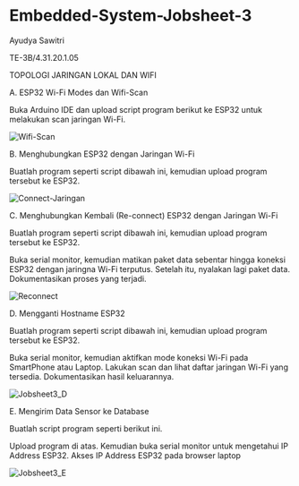 # Embedded-System-Jobsheet-3
Ayudya Sawitri

TE-3B/4.31.20.1.05

TOPOLOGI JARINGAN LOKAL DAN WIFI

A. ESP32 Wi-Fi Modes dan Wifi-Scan

Buka Arduino IDE dan upload script program berikut ke ESP32 untuk melakukan scan jaringan Wi-Fi.


![Wifi-Scan](https://user-images.githubusercontent.com/121160856/209059784-bfe87c81-7f38-4f7d-a82f-18241a62f1e3.png)


B. Menghubungkan ESP32 dengan Jaringan Wi-Fi

Buatlah program seperti script dibawah ini, kemudian upload program tersebut ke ESP32.


![Connect-Jaringan](https://user-images.githubusercontent.com/121160856/209059977-a5da7f9e-9f60-4f17-9b74-8e6e9c961d10.png)


C. Menghubungkan Kembali (Re-connect) ESP32 dengan Jaringan Wi-Fi

Buatlah program seperti script dibawah ini, kemudian upload program tersebut ke ESP32.

Buka serial monitor, kemudian matikan paket data sebentar hingga koneksi ESP32 dengan jaringna Wi-Fi terputus. Setelah itu, nyalakan lagi paket data. Dokumentasikan proses yang terjadi.

![Reconnect](https://user-images.githubusercontent.com/121160856/209060269-ba01addf-9873-4171-a187-0f2459047d0d.png)


D. Mengganti Hostname ESP32

Buatlah program seperti script dibawah ini, kemudian upload program tersebut ke ESP32.

Buka serial monitor, kemudian aktifkan mode koneksi Wi-Fi pada SmartPhone atau Laptop. Lakukan scan dan lihat daftar jaringan Wi-Fi yang tersedia. Dokumentasikan hasil keluarannya.


![Jobsheet3_D](https://user-images.githubusercontent.com/121160856/209066017-60f30599-bee1-4799-973b-76354a7785ff.jpeg)


E. Mengirim Data Sensor ke Database

Buatlah script program seperti berikut ini.

Upload program di atas. Kemudian buka serial monitor untuk mengetahui IP Address ESP32.  Akses IP Address ESP32 pada browser laptop

![Jobsheet3_E](https://user-images.githubusercontent.com/121160856/209066210-92a2f8b5-c71a-4ca0-b306-f1017ac967e0.jpeg)


